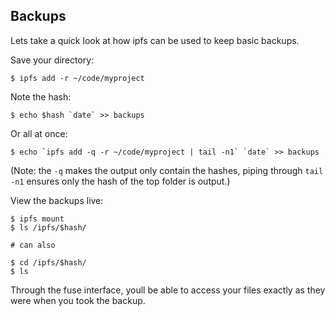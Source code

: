 ## Backups
Lets take a quick look at how ipfs can be used to keep basic backups.

Save your directory:
```
$ ipfs add -r ~/code/myproject
```

Note the hash:
```
$ echo $hash `date` >> backups
```


Or all at once:
```
$ echo `ipfs add -q -r ~/code/myproject | tail -n1` `date` >> backups
```
(Note: the `-q` makes the output only contain the hashes, piping through
`tail -n1` ensures only the hash of the top folder is output.)


View the backups live:
```
$ ipfs mount
$ ls /ipfs/$hash/

# can also

$ cd /ipfs/$hash/
$ ls
```

Through the fuse interface, youll be able to access your files exactly as
they were when you took the backup.

